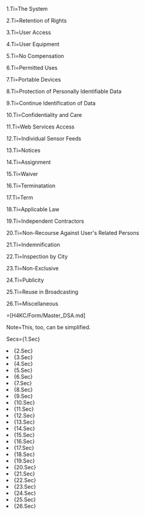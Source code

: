 1.Ti=The System

2.Ti=Retention of Rights

3.Ti=User Access

4.Ti=User Equipment

5.Ti=No Compensation

6.Ti=Permitted Uses

7.Ti=Portable Devices

8.Ti=Protection of Personally Identifiable Data

9.Ti=Continue Identification of Data

10.Ti=Confidentiality and Care

11.Ti=Web Services Access

12.Ti=Individual Sensor Feeds

13.Ti=Notices

14.Ti=Assignment

15.Ti=Waiver

16.Ti=Terminatation

17.Ti=Term

18.Ti=Applicable Law

19.Ti=Independent Contractors

20.Ti=Non-Recourse Against User's Related Persons

21.Ti=Indemnification

22.Ti=Inspection by City

23.Ti=Non-Exclusive

24.Ti=Publicity

25.Ti=Reuse in Broadcasting

26.Ti=Miscellaneous

=[H4KC/Form/Master_DSA.md]

Note=This, too, can be simplified.

Secs={1.Sec}<li>{2.Sec}<li>{3.Sec}<li>{4.Sec}<li>{5.Sec}<li>{6.Sec}<li>{7.Sec}<li>{8.Sec}<li>{9.Sec}<li>{10.Sec}<li>{11.Sec}<li>{12.Sec}<li>{13.Sec}<li>{14.Sec}<li>{15.Sec}<li>{16.Sec}<li>{17.Sec}<li>{18.Sec}<li>{19.Sec}<li>{20.Sec}<li>{21.Sec}<li>{22.Sec}<li>{23.Sec}<li>{24.Sec}<li>{25.Sec}<li>{26.Sec}